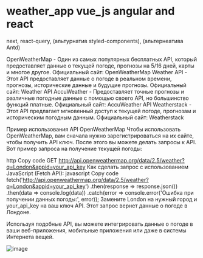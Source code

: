 # weather_app vue_js angular and react

next, react-query, (альтурнатив styled-components), (альтернеатива Antd)

OpenWeatherMap - Один из самых популярных бесплатных API, который предоставляет данные о текущей погоде, прогнозы на 5/16 дней, карты и многое другое.
Официальный сайт: OpenWeatherMap
Weather API - Этот API предоставляет данные о погоде в реальном времени, прогнозы, исторические данные и будущие прогнозы.
Официальный сайт: Weather API
AccuWeather - Предоставляет точные прогнозы и различные погодные данные с помощью своего API, но большинство функций платные.
Официальный сайт: AccuWeather API
Weatherstack - Этот API предлагает мгновенный доступ к текущей погоде, прогнозам и историческим погодным данным.
Официальный сайт: Weatherstack

Пример использования API OpenWeatherMap
Чтобы использовать OpenWeatherMap, вам сначала нужно зарегистрироваться на их сайте, чтобы получить API ключ. После этого вы можете делать запросы к API. Вот пример запроса на получение текущей погоды:

http
Copy code
GET http://api.openweathermap.org/data/2.5/weather?q=London&appid=your_api_key
Как сделать запрос с использованием JavaScript (Fetch API):
javascript
Copy code
fetch('http://api.openweathermap.org/data/2.5/weather?q=London&appid=your_api_key')
  .then(response => response.json())
  .then(data => console.log(data))
  .catch(error => console.error('Ошибка при получении данных погоды:', error));
Замените London на нужный город и your_api_key на ваш ключ API. Этот запрос вернет данные о погоде в Лондоне.

Используя подобные API, вы можете интегрировать данные о погоде в ваши веб-приложения, мобильные приложения или даже в системы Интернета вещей.

![image](https://github.com/Doonu/weather_app/assets/123429108/d7aa8895-e449-4ad2-b45e-3fac13e451a3)
